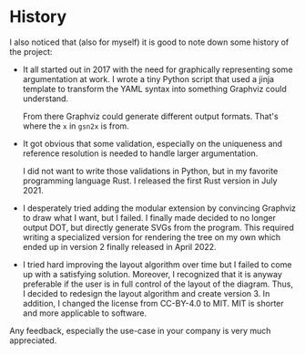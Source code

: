 
# History

I also noticed that (also for myself) it is good to note down some history of the project:

- It all started out in 2017 with the need for graphically representing some argumentation at work.
  I wrote a tiny Python script that used a jinja template to transform the YAML syntax
  into something Graphviz could understand.

  From there Graphviz could generate different output formats. That's where the `x` in `gsn2x` is from.

- It got obvious that some validation, especially on the uniqueness and reference resolution is needed
  to handle larger argumentation.
  
  I did not want to write those validations in Python, but in my favorite programming language Rust.
  I released the first Rust version in July 2021.
  
- I desperately tried adding the modular extension by convincing Graphviz to draw what I want, but I failed.
  I finally made decided to no longer output DOT, but directly generate SVGs from the program.
  This required writing a specialized version for rendering the tree on my own which ended up in version 2 
  finally released in April 2022.

- I tried hard improving the layout algorithm over time but I failed to come up with a satisfying solution.
  Moreover, I recognized that it is anyway preferable if the user is in full control of the layout of the diagram.
  Thus, I decided to redesign the layout algorithm and create version 3.
  In addition, I changed the license from CC-BY-4.0 to MIT. MIT is shorter and more applicable to software.

Any feedback, especially the use-case in your company is very much appreciated.

